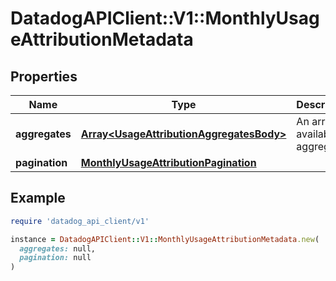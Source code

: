 # DatadogAPIClient::V1::MonthlyUsageAttributionMetadata

## Properties

| Name           | Type                                                                                 | Description                       | Notes      |
| -------------- | ------------------------------------------------------------------------------------ | --------------------------------- | ---------- |
| **aggregates** | [**Array&lt;UsageAttributionAggregatesBody&gt;**](UsageAttributionAggregatesBody.md) | An array of available aggregates. | [optional] |
| **pagination** | [**MonthlyUsageAttributionPagination**](MonthlyUsageAttributionPagination.md)        |                                   | [optional] |

## Example

```ruby
require 'datadog_api_client/v1'

instance = DatadogAPIClient::V1::MonthlyUsageAttributionMetadata.new(
  aggregates: null,
  pagination: null
)
```
